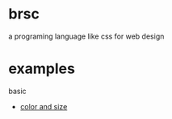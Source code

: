 # brsc
a programing language like css for web design

# examples
basic
- [color and size](https://brianpap.github.io/brsc/examples/basic/sizeAndColor.html)
